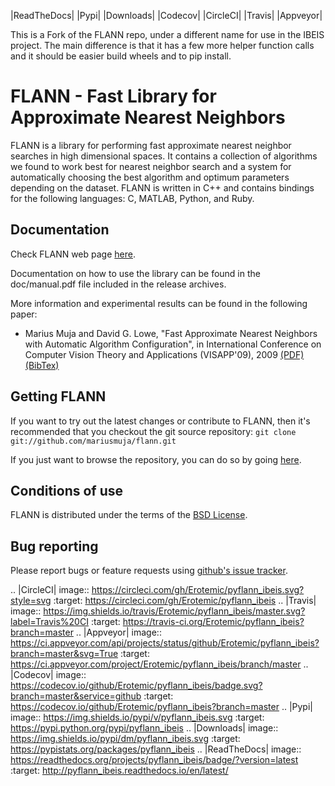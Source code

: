|ReadTheDocs| |Pypi| |Downloads| |Codecov| |CircleCI| |Travis| |Appveyor| 


This is a Fork of the FLANN repo, under a different name for use in the IBEIS
project. The main difference is that it has a few more helper function calls
and it should be easier build wheels and to pip install.


FLANN - Fast Library for Approximate Nearest Neighbors
======================================================

FLANN is a library for performing fast approximate nearest neighbor searches in high dimensional spaces. It contains a collection of algorithms we found to work best for nearest neighbor search and a system for automatically choosing the best algorithm and optimum parameters depending on the dataset.
FLANN is written in C++ and contains bindings for the following languages: C, MATLAB, Python, and Ruby.


Documentation
-------------

Check FLANN web page [here](http://www.cs.ubc.ca/research/flann).

Documentation on how to use the library can be found in the doc/manual.pdf file included in the release archives.

More information and experimental results can be found in the following paper:

  * Marius Muja and David G. Lowe, "Fast Approximate Nearest Neighbors with Automatic Algorithm Configuration", in International Conference on Computer Vision Theory and Applications (VISAPP'09), 2009 [(PDF)](http://people.cs.ubc.ca/~mariusm/uploads/FLANN/flann_visapp09.pdf) [(BibTex)](http://people.cs.ubc.ca/~mariusm/index.php/FLANN/BibTex)


Getting FLANN
-------------

If you want to try out the latest changes or contribute to FLANN, then it's recommended that you checkout the git source repository: `git clone git://github.com/mariusmuja/flann.git`

If you just want to browse the repository, you can do so by going [here](https://github.com/mariusmuja/flann).


Conditions of use
-----------------

FLANN is distributed under the terms of the [BSD License](https://github.com/mariusmuja/flann/blob/master/COPYING).

Bug reporting
-------------

Please report bugs or feature requests using [github's issue tracker](http://github.com/mariusmuja/flann/issues).


.. |CircleCI| image:: https://circleci.com/gh/Erotemic/pyflann_ibeis.svg?style=svg
    :target: https://circleci.com/gh/Erotemic/pyflann_ibeis
.. |Travis| image:: https://img.shields.io/travis/Erotemic/pyflann_ibeis/master.svg?label=Travis%20CI
   :target: https://travis-ci.org/Erotemic/pyflann_ibeis?branch=master
.. |Appveyor| image:: https://ci.appveyor.com/api/projects/status/github/Erotemic/pyflann_ibeis?branch=master&svg=True
   :target: https://ci.appveyor.com/project/Erotemic/pyflann_ibeis/branch/master
.. |Codecov| image:: https://codecov.io/github/Erotemic/pyflann_ibeis/badge.svg?branch=master&service=github
   :target: https://codecov.io/github/Erotemic/pyflann_ibeis?branch=master
.. |Pypi| image:: https://img.shields.io/pypi/v/pyflann_ibeis.svg
   :target: https://pypi.python.org/pypi/pyflann_ibeis
.. |Downloads| image:: https://img.shields.io/pypi/dm/pyflann_ibeis.svg
   :target: https://pypistats.org/packages/pyflann_ibeis
.. |ReadTheDocs| image:: https://readthedocs.org/projects/pyflann_ibeis/badge/?version=latest
    :target: http://pyflann_ibeis.readthedocs.io/en/latest/

